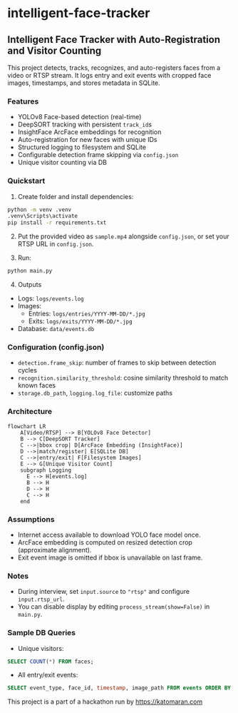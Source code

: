 # intelligent-face-tracker
## Intelligent Face Tracker with Auto-Registration and Visitor Counting

This project detects, tracks, recognizes, and auto-registers faces from a video or RTSP stream. It logs entry and exit events with cropped face images, timestamps, and stores metadata in SQLite.

### Features
- YOLOv8 Face-based detection (real-time)
- DeepSORT tracking with persistent `track_id`s
- InsightFace ArcFace embeddings for recognition
- Auto-registration for new faces with unique IDs
- Structured logging to filesystem and SQLite
- Configurable detection frame skipping via `config.json`
- Unique visitor counting via DB

### Quickstart
1) Create folder and install dependencies:
```bash
python -m venv .venv
.venv\Scripts\activate
pip install -r requirements.txt
```

2) Put the provided video as `sample.mp4` alongside `config.json`, or set your RTSP URL in `config.json`.

3) Run:
```bash
python main.py
```

4) Outputs
- Logs: `logs/events.log`
- Images:
  - Entries: `logs/entries/YYYY-MM-DD/*.jpg`
  - Exits: `logs/exits/YYYY-MM-DD/*.jpg`
- Database: `data/events.db`

### Configuration (config.json)
- `detection.frame_skip`: number of frames to skip between detection cycles
- `recognition.similarity_threshold`: cosine similarity threshold to match known faces
- `storage.db_path`, `logging.log_file`: customize paths

### Architecture
```mermaid
flowchart LR
    A[Video/RTSP] --> B[YOLOv8 Face Detector]
    B --> C[DeepSORT Tracker]
    C -->|bbox crop| D[ArcFace Embedding (InsightFace)]
    D -->|match/register| E[SQLite DB]
    C -->|entry/exit| F[Filesystem Images]
    E --> G[Unique Visitor Count]
    subgraph Logging
      E --> H[events.log]
      B --> H
      D --> H
      C --> H
    end
```

### Assumptions
- Internet access available to download YOLO face model once.
- ArcFace embedding is computed on resized detection crop (approximate alignment).
- Exit event image is omitted if bbox is unavailable on last frame.

### Notes
- During interview, set `input.source` to `"rtsp"` and configure `input.rtsp_url`.
- You can disable display by editing `process_stream(show=False)` in `main.py`.

### Sample DB Queries
- Unique visitors:
```sql
SELECT COUNT(*) FROM faces;
```
- All entry/exit events:
```sql
SELECT event_type, face_id, timestamp, image_path FROM events ORDER BY timestamp;
```

This project is a part of a hackathon run by https://katomaran.com
